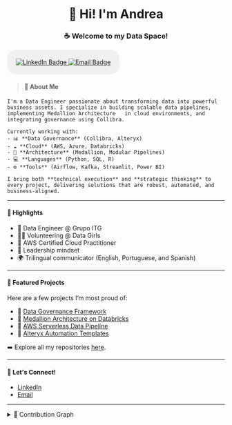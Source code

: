 <div align="center">
  <h1>👋 Hi! I'm Andrea</h1>
  <h3>☕ Welcome to my Data Space!</h3>
</div>

<div align="center" style="background-color:#f0f0f0; padding:20px; border-radius:20px; display:inline-block;">
  <a href="https://www.linkedin.com/in/andreadlr0/">
    <img src="https://img.shields.io/badge/LinkedIn-0A66C2?style=flat&logo=linkedin&logoColor=white" alt="LinkedIn Badge"/>
  </a>
  <a href="mailto:kathedelarosa07@gmail.com">
    <img src="https://img.shields.io/badge/Gmail-D14836?style=flat&logo=gmail&logoColor=white" alt="Email Badge"/>
  </a>
</div>


> #### 🚀 About Me
    I'm a Data Engineer passionate about transforming data into powerful business assets. I specialize in building scalable data pipelines, implementing Medallion Architecture   in cloud environments, and integrating governance using Collibra.
    
    Currently working with:
    - 📊 **Data Governance** (Collibra, Alteryx)
    - ☁️ **Cloud** (AWS, Azure, Databricks)
    - 🧱 **Architecture** (Medallion, Modular Pipelines)
    - 💻 **Languages** (Python, SQL, R)
    - ⚙️ **Tools** (Airflow, Kafka, Streamlit, Power BI)
    
    I bring both **technical execution** and **strategic thinking** to every project, delivering solutions that are robust, automated, and business-aligned.

---

#### 🏅 Highlights

- 🏢 Data Engineer @ Grupo ITG
- 👩‍💻 Volunteering @ Data Girls 
- 📜 AWS Certified Cloud Practitioner
- 🎯 Leadership mindset
- 🌍 Trilingual communicator (English, Portuguese, and Spanish)

---

#### 💾 Featured Projects

Here are a few projects I’m most proud of:

- 🔗 [Data Governance Framework](https://github.com/your-user/data-governance-framework)  
- 🔗 [Medallion Architecture on Databricks](https://github.com/SkyBlue1112/Medallion-Architecture-on-Databricks)  
- 🔗 [AWS Serverless Data Pipeline](https://github.com/your-user/aws-data-pipeline)  
- 🔗 [Alteryx Automation Templates](https://github.com/your-user/alteryx-automation-project)  

➡️ Explore all my repositories [here](https://github.com/your-user?tab=repositories).

---

#### 📧 Let's Connect!

- [LinkedIn](https://www.linkedin.com/in/andreadlr0/)
- [Email](andre110567edelarosa@gmail.com)

---

<details>
  <summary>🐍 Contribution Graph</summary>
  <picture>
    <source media="(prefers-color-scheme: dark)" srcset="https://raw.githubusercontent.com/SkyBlue1112/SkyBlue1112/output/snake-dark.svg">
    <source media="(prefers-color-scheme: light)" srcset="https://raw.githubusercontent.com/SkyBlue1112/SkyBlue1112/output/snake.svg">
    <img alt="contribution graph" src="https://raw.githubusercontent.com/SkyBlue1112/SkyBlue1112/output/snake.svg">
  </picture>
</details>

